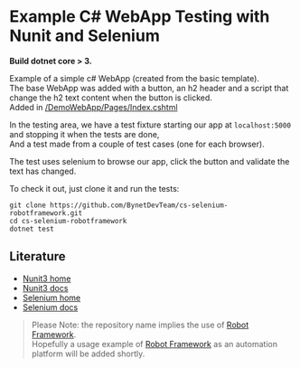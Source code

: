 # Example C# WebApp Testing with Nunit and Selenium

**Build dotnet core > 3.**

Example of a simple c# WebApp (created from the basic template).</br>
The base WebApp was added with a button, an h2 header and a script that change the h2 text content when the button is clicked.</br>
Added in [/DemoWebApp/Pages/Index.cshtml](/DemoWebApp/Pages/Index.cshtml)

In the testing area, we have a test fixture starting our app at `localhost:5000` and stopping it when the tests are done,</br>
And a test made from a couple of test cases (one for each browser).</br>

The test uses selenium to browse our app, click the button and validate the text has changed.

To check it out, just clone it and run the tests:

```shell
git clone https://github.com/BynetDevTeam/cs-selenium-robotframework.git
cd cs-selenium-robotframework
dotnet test
```

## Literature

- [Nunit3 home](https://nunit.org/)
- [Nunit3 docs](https://github.com/nunit/docs/wiki)
- [Selenium home](https://www.selenium.dev/)
- [Selenium docs](https://www.selenium.dev/documentation/en/)

> Please Note: the repository name implies the use of [Robot Framework](https://robotframework.org).</br>
> Hopefully a usage example of [Robot Framework](https://robotframework.org) as an automation platform will be added shortly.
